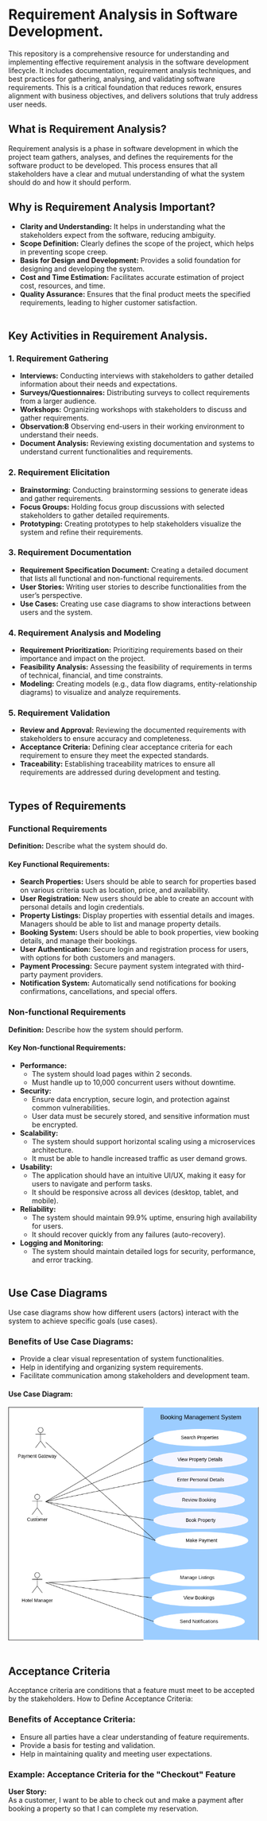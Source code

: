 # Requirement Analysis in Software Development.
This repository is a comprehensive resource for understanding and implementing effective requirement analysis in the software development lifecycle. It includes documentation, requirement analysis techniques, and best practices for gathering, analysing, and validating software requirements. This is a critical foundation that reduces rework, ensures alignment with business objectives, and delivers solutions that truly address user needs.

## What is Requirement Analysis?
Requirement analysis is a phase in software development in which the project team gathers, analyses, and defines the requirements for the software product to be developed. This process ensures that all stakeholders have a clear and mutual understanding of what the system should do and how it should perform.

## Why is Requirement Analysis Important?
* **Clarity and Understanding:** It helps in understanding what the stakeholders expect from the software, reducing ambiguity.
* **Scope Definition:** Clearly defines the scope of the project, which helps in preventing scope creep.
* **Basis for Design and Development:** Provides a solid foundation for designing and developing the system.
* **Cost and Time Estimation:** Facilitates accurate estimation of project cost, resources, and time.
* **Quality Assurance:** Ensures that the final product meets the specified requirements, leading to higher customer satisfaction.<br/><br/>
  
## Key Activities in Requirement Analysis.
### 1. Requirement Gathering 
* **Interviews:** Conducting interviews with stakeholders to gather detailed information about their needs and expectations.
* **Surveys/Questionnaires:** Distributing surveys to collect requirements from a larger audience.
* **Workshops:** Organizing workshops with stakeholders to discuss and gather requirements.
* **Observation:8** Observing end-users in their working environment to understand their needs.
* **Document Analysis:** Reviewing existing documentation and systems to understand current functionalities and requirements.<br/>

### 2. Requirement Elicitation 
* **Brainstorming:** Conducting brainstorming sessions to generate ideas and gather requirements.
* **Focus Groups:** Holding focus group discussions with selected stakeholders to gather detailed requirements.
* **Prototyping:** Creating prototypes to help stakeholders visualize the system and refine their requirements.<br/>

### 3. Requirement Documentation
* **Requirement Specification Document:** Creating a detailed document that lists all functional and non-functional requirements.
* **User Stories:** Writing user stories to describe functionalities from the user’s perspective.
* **Use Cases:** Creating use case diagrams to show interactions between users and the system.<br/>

### 4. Requirement Analysis and Modeling
* **Requirement Prioritization:** Prioritizing requirements based on their importance and impact on the project.
* **Feasibility Analysis:** Assessing the feasibility of requirements in terms of technical, financial, and time constraints.
* **Modeling:** Creating models (e.g., data flow diagrams, entity-relationship diagrams) to visualize and analyze requirements.<br/>

### 5. Requirement Validation
* **Review and Approval:** Reviewing the documented requirements with stakeholders to ensure accuracy and completeness.
* **Acceptance Criteria:** Defining clear acceptance criteria for each requirement to ensure they meet the expected standards.
* **Traceability:** Establishing traceability matrices to ensure all requirements are addressed during development and testing.<br/><br/>

## Types of Requirements
### Functional Requirements
**Definition:** Describe what the system should do. 

#### Key Functional Requirements:
- **Search Properties:** Users should be able to search for properties based on various criteria such as location, price, and availability.  
- **User Registration:** New users should be able to create an account with personal details and login credentials.  
- **Property Listings:** Display properties with essential details and images. Managers should be able to list and manage property details.  
- **Booking System:** Users should be able to book properties, view booking details, and manage their bookings.  
- **User Authentication:** Secure login and registration process for users, with options for both customers and managers.  
- **Payment Processing:** Secure payment system integrated with third-party payment providers.  
- **Notification System:** Automatically send notifications for booking confirmations, cancellations, and special offers.  

### Non-functional Requirements
**Definition:** Describe how the system should perform.  

#### Key Non-functional Requirements:
- **Performance:** 
  - The system should load pages within 2 seconds.  
  - Must handle up to 10,000 concurrent users without downtime.  
- **Security:** 
  - Ensure data encryption, secure login, and protection against common vulnerabilities.  
  - User data must be securely stored, and sensitive information must be encrypted.  
- **Scalability:** 
  - The system should support horizontal scaling using a microservices architecture.  
  - It must be able to handle increased traffic as user demand grows.  
- **Usability:** 
  - The application should have an intuitive UI/UX, making it easy for users to navigate and perform tasks.  
  - It should be responsive across all devices (desktop, tablet, and mobile).  
- **Reliability:** 
  - The system should maintain 99.9% uptime, ensuring high availability for users.  
  - It should recover quickly from any failures (auto-recovery).  
- **Logging and Monitoring:** 
  - The system should maintain detailed logs for security, performance, and error tracking.<br/><br/>

## Use Case Diagrams
Use case diagrams show how different users (actors) interact with the system to achieve specific goals (use cases).

### Benefits of Use Case Diagrams:
* Provide a clear visual representation of system functionalities.
* Help in identifying and organizing system requirements.
* Facilitate communication among stakeholders and development team.

#### Use Case Diagram:
![Use Case Diagram](./alx-booking-uc.png)
<br/><br/>

## Acceptance Criteria
Acceptance criteria are conditions that a feature must meet to be accepted by the stakeholders.
How to Define Acceptance Criteria:

### Benefits of Acceptance Criteria:
* Ensure all parties have a clear understanding of feature requirements.
* Provide a basis for testing and validation.
* Help in maintaining quality and meeting user expectations.

### Example: Acceptance Criteria for the "Checkout" Feature
**User Story:**  
As a customer, I want to be able to check out and make a payment after booking a property so that I can complete my reservation.

